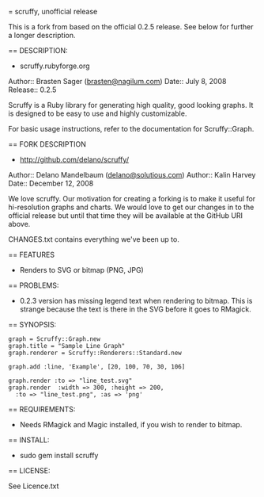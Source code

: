= scruffy, unofficial release

This is a fork from based on the official 0.2.5 release. See below for 
further a longer description.  

== DESCRIPTION:

* scruffy.rubyforge.org

Author:: Brasten Sager (brasten@nagilum.com)
Date:: July 8, 2008
Release:: 0.2.5

Scruffy is a Ruby library for generating high quality, good looking graphs.  It is designed
to be easy to use and highly customizable.

For basic usage instructions, refer to the documentation for Scruffy::Graph.


== FORK DESCRIPTION

* http://github.com/delano/scruffy/

Author:: Delano Mandelbaum (delano@solutious.com)
Author:: Kalin Harvey
Date:: December 12, 2008

We love scruffy. Our motivation for creating a forking is to make it useful for hi-resolution 
graphs and charts. We would love to get our changes in to the official release but until
that time they will be available at the GitHub URI above. 

CHANGES.txt contains everything we've been up to. 


== FEATURES

* Renders to SVG or bitmap (PNG, JPG)

== PROBLEMS:

* 0.2.3 version has missing legend text when rendering to bitmap. This is strange because the text is there in the SVG before it goes to RMagick.

== SYNOPSIS:

    graph = Scruffy::Graph.new
    graph.title = "Sample Line Graph"
    graph.renderer = Scruffy::Renderers::Standard.new

    graph.add :line, 'Example', [20, 100, 70, 30, 106]

    graph.render :to => "line_test.svg"
    graph.render  :width => 300, :height => 200,
      :to => "line_test.png", :as => 'png'

== REQUIREMENTS:

* Needs RMagick and Magic installed, if you wish to render to bitmap.

== INSTALL:

* sudo gem install scruffy


== LICENSE:

See Licence.txt
